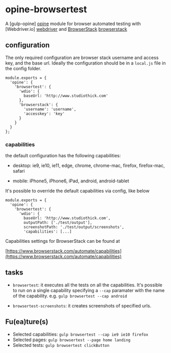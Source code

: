 # opine-browsertest

A [gulp-opine] [opine] module for browser automated testing with
[Webdriver.io] [webdriver] and [BrowserStack] [browserstack]

## configuration

The only required configuration are browser stack username and access key, and the base url.
Ideally the configuration should be in a `local.js` file in the config folder.

    module.exports = {
      'opine': {
        'browsertest': {
          'wdio': {
            baseUrl: 'http://www.studiothick.com'
          },
          'browserstack': {
            'username': 'username',
            'accesskey': 'key'
          }
        }
      }
    };

### capabilities

the default configuration has the following capabilities:

- desktop: ie9, ie10, ie11, edge, chrome, chrome-mac, firefox, firefox-mac, safari

- mobile: iPhone5, iPhone6, iPad, android, android-tablet

It's possible to override the default capabilities via config, like below

    module.exports = {
      'opine': {
        'browsertest': {
          'wdio': {
            baseUrl: 'http://www.studiothick.com',
            outputPath: ['./test/output'],
            screenshotPath: './test/output/screenshots',
            'capabilities': [...]

Capabilities settings for BrowserStack can be found at

[https://www.browserstack.com/automate/capabilities](https://www.browserstack.com/automate/capabilities)

## tasks

- `browsertest`: it executes all the tests on all the capabilities. It's possible
to run on a single capability specifying a `--cap` paramater with the name of the
capability. e.g. `gulp browsertest --cap android`

- `browsertest-screenshots`: it creates screenshots of specified urls.

## Fu(ea)ture(s)

- Selected capabilities: `gulp browsertest --cap ie9 ie10 firefox`
- Selected pages: `gulp browsertest --page home landing`
- Selected tests: `gulp browsertest clickButton`

[opine]: <https://github.com/StudioThick/gulp-opine>
[webdriver]: <http://webdriver.io/>
[browserstack]: <https://www.browserstack.com>
